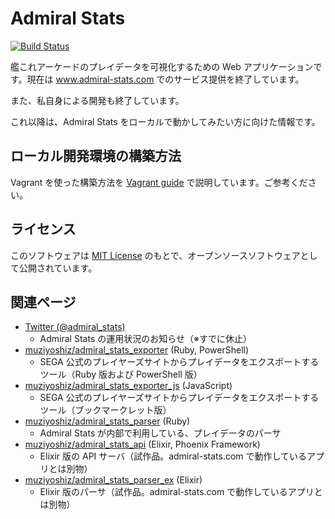 # Admiral Stats

[![Build Status](https://travis-ci.org/muziyoshiz/admiral_stats.svg?branch=master)](https://travis-ci.org/muziyoshiz/admiral_stats)

艦これアーケードのプレイデータを可視化するための Web アプリケーションです。現在は www.admiral-stats.com でのサービス提供を終了しています。

また、私自身による開発も終了しています。

これ以降は、Admiral Stats をローカルで動かしてみたい方に向けた情報です。

## ローカル開発環境の構築方法

Vagrant を使った構築方法を [Vagrant guide](vagrant/README.md) で説明しています。ご参考ください。

## ライセンス

このソフトウェアは [MIT License](http://opensource.org/licenses/MIT) のもとで、オープンソースソフトウェアとして公開されています。

## 関連ページ

- [Twitter (@admiral_stats)](https://twitter.com/admiral_stats)
    - Admiral Stats の運用状況のお知らせ（※すでに休止）
- [muziyoshiz/admiral_stats_exporter](https://github.com/muziyoshiz/admiral_stats_exporter) (Ruby, PowerShell)
    - SEGA 公式のプレイヤーズサイトからプレイデータをエクスポートするツール（Ruby 版および PowerShell 版）
- [muziyoshiz/admiral_stats_exporter_js](https://github.com/muziyoshiz/admiral_stats_exporter_js) (JavaScript)
    - SEGA 公式のプレイヤーズサイトからプレイデータをエクスポートするツール（ブックマークレット版）
- [muziyoshiz/admiral_stats_parser](https://github.com/muziyoshiz/admiral_stats_parser) (Ruby)
    - Admiral Stats が内部で利用している、プレイデータのパーサ
- [muziyoshiz/admiral_stats_api](https://github.com/muziyoshiz/admiral_stats_api) (Elixir, Phoenix Framework)
    - Elixir 版の API サーバ（試作品。admiral-stats.com で動作しているアプリとは別物）
- [muziyoshiz/admiral_stats_parser_ex](https://github.com/muziyoshiz/admiral_stats_parser_ex) (Elixir)
    - Elixir 版のパーサ（試作品。admiral-stats.com で動作しているアプリとは別物）
